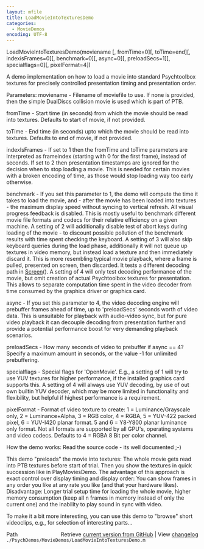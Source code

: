 ```yaml
---
layout: mfile
title: LoadMovieIntoTexturesDemo
categories:
  - MovieDemos
encoding: UTF-8
---
```



LoadMovieIntoTexturesDemo(moviename [, fromTime=0][, toTime=end][, indexisFrames=0][, benchmark=0][, async=0][, preloadSecs=1][, specialflags=0][, pixelFormat=4])

A demo implementation on how to load a movie into standard
Psychtoolbox textures for precisely controlled presentation timing and
presentation order.

Parameters:
moviename - Filename of moviefile to use. If none is provided, then the
simple DualDiscs collision movie is used which is part of PTB.

fromTime - Start time (in seconds) from which the movie should be read
into textures. Defaults to start of movie, if not provided.

toTime - End time (in seconds) upto which the movie should be read
into textures. Defaults to end of movie, if not provided.

indexIsFrames - If set to 1 then the fromTime and toTime parameters are
interpreted as frameindex (starting with 0 for the first frame), instead
of seconds. If set to 2 then presentation timestamps are ignored for the
decision when to stop loading a movie. This is needed for certain movies
with a broken encoding of time, as those would stop loading way too early
otherwise.

benchmark - If you set this parameter to 1, the demo will compute the
time it takes to load the movie, and - after the movie has been loaded
into textures - the maximum display speed without syncing to vertical
refresh. All visual progress feedback is disabled. This is mostly
useful to benchmark different movie file formats and codecs for their
relative efficiency on a given machine. A setting of 2 will additionally
disable test of abort keys during loading of the movie - to discount
possible pollution of the benchmark results with time spent checking the
keyboard. A setting of 3 will also skip keyboard queries during the load
phase, additionally it will not queue up textures in video memory, but
instead load a texture and then immediately discard it. This is more
resembling typical movie playback, where a frame is pulled, presented on
screen, then discarded. It tests a different decoding path in [Screen](/docs/Screen)(). A
setting of 4 will only test decoding performance of the movie, but omit
creation of actual Psychtoolbox textures for presentation. This allows to
separate computation time spent in the video decoder from time consumed
by the graphics driver or graphics card.

async - If you set this parameter to 4, the video decoding engine will
prebuffer frames ahead of time, up to 'preloadSecs' seconds worth of
video data. This is unsuitable for playback with audio-video sync, but
for pure video playback it can decouple decoding from presentation
further and provide a potential performance boost for very demanding
playback scenarios.

preloadSecs - How many seconds of video to prebuffer if async == 4?
Specify a maximum amount in seconds, or the value -1 for unlimited
prebuffering.

specialflags - Special flags for 'OpenMovie'. E.g., a setting of 1 will
try to use YUV textures for higher performance, if the installed graphics
card supports this. A setting of 4 will always use YUV decoding, by use
of out own builtin YUV decoder, which may be more limited in
functionality and flexibility, but helpful if highest performance is a
requirement.

pixelFormat - Format of video texture to create: 1 = Luminance/Grayscale
only, 2 = Luminance+Alpha, 3 = RGB color, 4 = RGBA, 5 = YUV-422 packed
pixel, 6 = YUV-I420 planar format. 5 and 6 = Y8-Y800 planar luminance
only format. Not all formats are supported by all GPU's, operating
systems and video codecs. Defaults to 4 = RGBA 8 Bit per color channel.


How the demo works: Read the source code - its well documented ;-)

This demo "preloads" the movie into textures:
The whole movie gets read into PTB textures before start of trial. Then
you show the textures in quick succession like in PlayMoviesDemo. The
advantage of this approach is exact control over display timing and
display order: You can show frames in any order you like at any rate you
like (and that your hardware likes). Disadvantage: Longer trial
setup time for loading the whole movie, higher memory consumption (keep
all n frames in memory instead of only the current one) and the inability
to play sound in sync with video.

To make it a bit more interesting, you can use this demo to "browse" short
videoclips, e.g., for selection of interesting parts...



<div class="code_header" style="text-align:right;">
  <span style="float:left;">Path&nbsp;&nbsp;</span> <span class="counter">Retrieve <a href=
  "https://raw.github.com/Psychtoolbox-3/Psychtoolbox-3/beta/./PsychDemos/MovieDemos/LoadMovieIntoTexturesDemo.m">current version from GitHub</a> | View <a href=
  "https://github.com/Psychtoolbox-3/Psychtoolbox-3/commits/beta/./PsychDemos/MovieDemos/LoadMovieIntoTexturesDemo.m">changelog</a></span>
</div>
<div class="code">
  <code>./PsychDemos/MovieDemos/LoadMovieIntoTexturesDemo.m</code>
</div>
